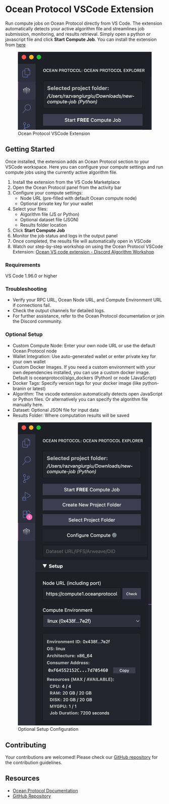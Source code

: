 # Ocean Protocol VSCode Extension

Run compute jobs on Ocean Protocol directly from VS Code. The extension automatically detects your active algorithm file and streamlines job submission, monitoring, and results retrieval. Simply open a python or javascript file and click **Start Compute Job**. You can install the extension from [here](https://marketplace.visualstudio.com/items?itemName=OceanProtocol.ocean-protocol-vscode-extension#:~:text=Run%20compute%20jobs%20on%20Ocean%20Protocol%20directly%20from,or%20javascript%20file%20and%20click%20Start%20Compute%20Job.)


<figure><img src="https://github.com/oceanprotocol/vscode-extension/raw/main/screenshots/main-screenshot.png" alt="Ocean Protocol VSCode Extension"><figcaption>Ocean Protocol VSCode Extension</figcaption></figure>

## Getting Started

Once installed, the extension adds an Ocean Protocol section to your VSCode workspace. Here you can configure your compute settings and run compute jobs using the currently active algorithm file.

1. Install the extension from the VS Code Marketplace
2. Open the Ocean Protocol panel from the activity bar
3. Configure your compute settings:
   - Node URL (pre-filled with default Ocean compute node)
   - Optional private key for your wallet
4. Select your files:
   - Algorithm file (JS or Python)
   - Optional dataset file (JSON)
   - Results folder location
5. Click **Start Compute Job**
6. Monitor the job status and logs in the output panel
7. Once completed, the results file will automatically open in VSCode
8. Watch our step-by-step workshop on using the Ocean Protocol VSCode Extension: [Ocean VS code extension - Discord Algorithm Workshop](https://youtu.be/be5uq4nnZTU?si=slTr4NRAJOCqJtmk)

### Requirements

VS Code 1.96.0 or higher

### Troubleshooting

- Verify your RPC URL, Ocean Node URL, and Compute Environment URL if connections fail.
- Check the output channels for detailed logs.
- For further assistance, refer to the Ocean Protocol documentation or join the Discord community.

### Optional Setup

- Custom Compute Node: Enter your own node URL or use the default Ocean Protocol node
- Wallet Integration: Use auto-generated wallet or enter private key for your own wallet
- Custom Docker Images. If you need a custom environment with your own dependencies installed, you can use a custom docker image. Default is oceanprotocol/algo_dockers (Python) or node (JavaScript)
- Docker Tags: Specify version tags for your docker image (like python-branin or latest)
- Algorithm: The vscode extension automatically detects open JavaScript or Python files. Or alternatively you can specify the algorithm file manually here.
- Dataset: Optional JSON file for input data
- Results Folder: Where computation results will be saved

<figure><img src="https://github.com/oceanprotocol/vscode-extension/raw/main/screenshots/setup-screenshot.png" alt="Ocean Protocol VSCode Extension Optional Setup"><figcaption>Optional Setup Configuration</figcaption></figure>

## Contributing

Your contributions are welcomed! Please check our [GitHub repository](https://github.com/oceanprotocol/vscode-extension) for the contribution guidelines.

## Resources

- [Ocean Protocol Documentation](https://docs.oceanprotocol.com)
- [GitHub Repository](https://github.com/oceanprotocol)
